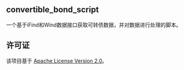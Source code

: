 ## convertible_bond_script

一个基于iFind和Wind数据接口获取可转债数据，并对数据进行处理的脚本。

## 许可证

该项目基于 [Apache License Version 2.0](http://www.apache.org/licenses/LICENSE-2.0)。
